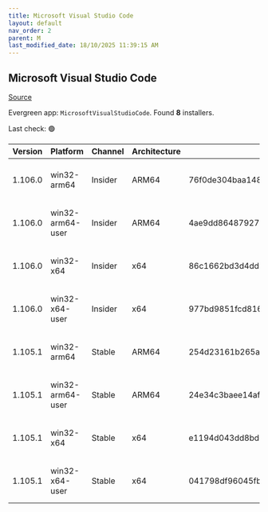 ```yaml
---
title: Microsoft Visual Studio Code
layout: default
nav_order: 2
parent: M
last_modified_date: 18/10/2025 11:39:15 AM
---
```


## Microsoft Visual Studio Code

[Source](https://code.visualstudio.com)

Evergreen app: `MicrosoftVisualStudioCode`. Found **8** installers.

Last check: 🟢

| Version | Platform         | Channel | Architecture | Sha256                                                           | URI                                                                                                                                                                                                                                                                                                              |
| ------- | ---------------- | ------- | ------------ | ---------------------------------------------------------------- | ---------------------------------------------------------------------------------------------------------------------------------------------------------------------------------------------------------------------------------------------------------------------------------------------------------------- |
| 1.106.0 | win32-arm64      | Insider | ARM64        | 76f0de304baa14895ffaa5f24c1885a83d17f0041e908a8704673517b339985a | [https://vscode.download.prss.microsoft.com/dbazure/download/insider/ec8586ef251f560f4deaaa205d67bc32213b5055/VSCodeSetup-arm64-1.106.0-insider.exe](https://vscode.download.prss.microsoft.com/dbazure/download/insider/ec8586ef251f560f4deaaa205d67bc32213b5055/VSCodeSetup-arm64-1.106.0-insider.exe)         |
| 1.106.0 | win32-arm64-user | Insider | ARM64        | 4ae9dd864879277c96f5aff620f566ab091bfa1732a376576765de8dce19e079 | [https://vscode.download.prss.microsoft.com/dbazure/download/insider/ec8586ef251f560f4deaaa205d67bc32213b5055/VSCodeUserSetup-arm64-1.106.0-insider.exe](https://vscode.download.prss.microsoft.com/dbazure/download/insider/ec8586ef251f560f4deaaa205d67bc32213b5055/VSCodeUserSetup-arm64-1.106.0-insider.exe) |
| 1.106.0 | win32-x64        | Insider | x64          | 86c1662bd3d4dd02c0fb57e8c1d980351ddc925dc77fd9d8158316d2540be874 | [https://vscode.download.prss.microsoft.com/dbazure/download/insider/ec8586ef251f560f4deaaa205d67bc32213b5055/VSCodeSetup-x64-1.106.0-insider.exe](https://vscode.download.prss.microsoft.com/dbazure/download/insider/ec8586ef251f560f4deaaa205d67bc32213b5055/VSCodeSetup-x64-1.106.0-insider.exe)             |
| 1.106.0 | win32-x64-user   | Insider | x64          | 977bd9851fcd81610b54eaa2d3baa77455189c3ecb3ffaaf87d7f0776bf80021 | [https://vscode.download.prss.microsoft.com/dbazure/download/insider/ec8586ef251f560f4deaaa205d67bc32213b5055/VSCodeUserSetup-x64-1.106.0-insider.exe](https://vscode.download.prss.microsoft.com/dbazure/download/insider/ec8586ef251f560f4deaaa205d67bc32213b5055/VSCodeUserSetup-x64-1.106.0-insider.exe)     |
| 1.105.1 | win32-arm64      | Stable  | ARM64        | 254d23161b265a558d27f61e1ab2185dc00914b418ae4c34a65c6bd606a69478 | [https://vscode.download.prss.microsoft.com/dbazure/download/stable/7d842fb85a0275a4a8e4d7e040d2625abbf7f084/VSCodeSetup-arm64-1.105.1.exe](https://vscode.download.prss.microsoft.com/dbazure/download/stable/7d842fb85a0275a4a8e4d7e040d2625abbf7f084/VSCodeSetup-arm64-1.105.1.exe)                           |
| 1.105.1 | win32-arm64-user | Stable  | ARM64        | 24e34c3baee14af49e5dced1145c4d14d8054bd550d93be219ba1d4b17be8321 | [https://vscode.download.prss.microsoft.com/dbazure/download/stable/7d842fb85a0275a4a8e4d7e040d2625abbf7f084/VSCodeUserSetup-arm64-1.105.1.exe](https://vscode.download.prss.microsoft.com/dbazure/download/stable/7d842fb85a0275a4a8e4d7e040d2625abbf7f084/VSCodeUserSetup-arm64-1.105.1.exe)                   |
| 1.105.1 | win32-x64        | Stable  | x64          | e1194d043dd8bdda8855acbc8e05373db9b79da918870f6296bf1746f968daaa | [https://vscode.download.prss.microsoft.com/dbazure/download/stable/7d842fb85a0275a4a8e4d7e040d2625abbf7f084/VSCodeSetup-x64-1.105.1.exe](https://vscode.download.prss.microsoft.com/dbazure/download/stable/7d842fb85a0275a4a8e4d7e040d2625abbf7f084/VSCodeSetup-x64-1.105.1.exe)                               |
| 1.105.1 | win32-x64-user   | Stable  | x64          | 041798df96045fb35c7784ebd8ecffcdac4a55a5b575500f4fffd53a9c51d3d4 | [https://vscode.download.prss.microsoft.com/dbazure/download/stable/7d842fb85a0275a4a8e4d7e040d2625abbf7f084/VSCodeUserSetup-x64-1.105.1.exe](https://vscode.download.prss.microsoft.com/dbazure/download/stable/7d842fb85a0275a4a8e4d7e040d2625abbf7f084/VSCodeUserSetup-x64-1.105.1.exe)                       |
